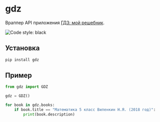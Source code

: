 # gdz
Враппер API приложения [ГДЗ: мой решебник](https://play.google.com/store/apps/details?id=com.gdz_ru).

<img alt="Code style: black" src="https://img.shields.io/badge/code%20style-black-000000.svg">

## Установка
```sh
pip install gdz
``` 

## Пример
```python
from gdz import GDZ

gdz = GDZ()

for book in gdz.books:
    if book.title == "Математика 5 класс Виленкин Н.Я. (2018 год)":
        print(book.description)
```
